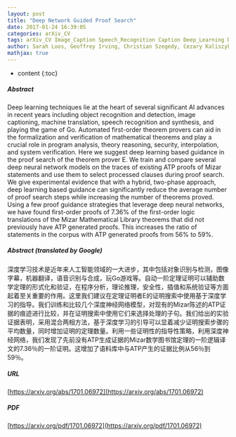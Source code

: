 ```yaml
---
layout: post
title: "Deep Network Guided Proof Search"
date: 2017-01-24 16:39:05
categories: arXiv_CV
tags: arXiv_CV Image_Caption Speech_Recognition Caption Deep_Learning Detection Recognition
author: Sarah Loos, Geoffrey Irving, Christian Szegedy, Cezary Kaliszyk
mathjax: true
---
```


* content
{:toc}

##### Abstract
Deep learning techniques lie at the heart of several significant AI advances in recent years including object recognition and detection, image captioning, machine translation, speech recognition and synthesis, and playing the game of Go. Automated first-order theorem provers can aid in the formalization and verification of mathematical theorems and play a crucial role in program analysis, theory reasoning, security, interpolation, and system verification. Here we suggest deep learning based guidance in the proof search of the theorem prover E. We train and compare several deep neural network models on the traces of existing ATP proofs of Mizar statements and use them to select processed clauses during proof search. We give experimental evidence that with a hybrid, two-phase approach, deep learning based guidance can significantly reduce the average number of proof search steps while increasing the number of theorems proved. Using a few proof guidance strategies that leverage deep neural networks, we have found first-order proofs of 7.36% of the first-order logic translations of the Mizar Mathematical Library theorems that did not previously have ATP generated proofs. This increases the ratio of statements in the corpus with ATP generated proofs from 56% to 59%.

##### Abstract (translated by Google)
深度学习技术是近年来人工智能领域的一大进步，其中包括对象识别与检测，图像字幕，机器翻译，语音识别与合成，玩Go游戏等。自动一阶定理证明可以辅助数学定理的形式化和验证，在程序分析，理论推理，安全性，插值和系统验证等方面起着至关重要的作用。这里我们建议在定理证明者E的证明搜索中使用基于深度学习的指导。我们训练和比较几个深度神经网络模型，对现有的Mizar陈述的ATP证据的痕迹进行比较，并在证明搜索中使用它们来选择处理的子句。我们给出的实验证据表明，采用混合两相方法，基于深度学习的引导可以显着减少证明搜索步骤的平均数量，同时增加证明的定理数量。利用一些证明性的指导性策略，利用深度神经网络，我们发现了先前没有ATP生成证据的Mizar数学图书馆定​​理的一阶逻辑译文的7.36％的一阶证明。这增加了语料库中与ATP产生的证据比例从56％到59％。

##### URL
[https://arxiv.org/abs/1701.06972](https://arxiv.org/abs/1701.06972)

##### PDF
[https://arxiv.org/pdf/1701.06972](https://arxiv.org/pdf/1701.06972)

